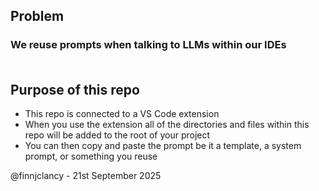 ## Problem <br>
### We reuse prompts when talking to LLMs within our IDEs <br><br>

## Purpose of this repo <br>
- This repo is connected to a VS Code extension <br>
- When you use the extension all of the directories and files within this repo will be added to the root of your project <br>
- You can then copy and paste the prompt be it a template, a system prompt, or something you reuse <br>


@finnjclancy - 21st September 2025